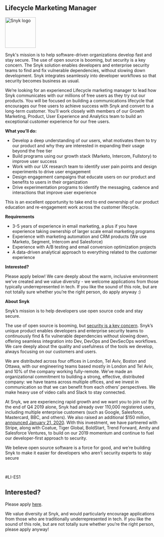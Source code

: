 Lifecycle Marketing Manager
---

<img src="https://res.cloudinary.com/snyk/image/upload/v1537345894/press-kit/brand/logo-black.png" width="100" alt="Snyk logo" />

<p><span style="font-weight: 400;">Snyk's mission is to help software-driven organizations develop fast and stay secure. The use of open source is booming, but security is a key concern. The Snyk solution enables developers and enterprise security teams to find and fix vulnerable dependencies, without slowing down development. Snyk integrates seamlessly into developer workflows so that security becomes business as usual.&nbsp;</span></p>
<p><span style="font-weight: 400;">We’re looking for an experienced Lifecycle marketing manager to lead how Snyk communicates with our millions of free users as they try out our products. You will be focused on building a communications lifecycle that encourages our free users to achieve success with Snyk and convert to a long-term customer. You’ll work closely with members of our Growth Marketing, Product, User Experience and Analytics team to build an exceptional customer experience for our free users.&nbsp;</span></p>
<p><strong>What you’ll do:&nbsp;</strong></p>
<ul>
<li style="font-weight: 400;"><span style="font-weight: 400;">Develop a deep understanding of our users, what motivates them to try our product and why they are interested in expanding their usage beyond the free tier</span></li>
<li style="font-weight: 400;"><span style="font-weight: 400;">Build programs using our growth stack (Marketo, Intercom, Fullstory) to improve user success&nbsp;</span></li>
<li style="font-weight: 400;"><span style="font-weight: 400;">Work with our UX research team to identify user pain points and design experiments to drive user engagement</span></li>
<li style="font-weight: 400;"><span style="font-weight: 400;">Design engagement campaigns that educate users on our product and benefits to users in their organization&nbsp;</span></li>
<li style="font-weight: 400;"><span style="font-weight: 400;">Drive experimentation programs to identify the messaging, cadence and interactions that improve user experience</span></li>
</ul>
<p><span style="font-weight: 400;">This is an excellent opportunity to take end to end ownership of our product education and re-engagement work across the customer lifecycle.&nbsp;</span></p>
<p><strong>Requirements&nbsp;</strong></p>
<ul>
<li style="font-weight: 400;"><span style="font-weight: 400;">3-5 years of experience in email marketing, a plus if you have experience taking ownership of larger scale email marketing programs</span></li>
<li style="font-weight: 400;"><span style="font-weight: 400;">Experience with marketing automation and CRM products (We use Marketo, Segment, Intercom and Salesforce)&nbsp;</span></li>
<li style="font-weight: 400;"><span style="font-weight: 400;">Experience with A/B testing and email conversion optimization projects&nbsp;</span></li>
<li><span style="font-weight: 400;">A data-driven analytical approach to everything related to the customer experience&nbsp;</span></li>
</ul>
<p><strong>Interested?</strong></p>
<p><span style="font-weight: 400;">Please apply below! We care deeply about the warm, inclusive environment we’ve created and we value diversity - we welcome applications from those typically underrepresented in tech. If you like the sound of this role, but are not totally sure whether you’re the right person, do apply anyway :)</span></p>
<p><strong>About Snyk</strong></p>
<p><span style="font-weight: 400;">Snyk’s mission is to help developers use open source code and stay secure.&nbsp;</span></p>
<p><span style="font-weight: 400;">The use of open source is booming, but </span><a href="https://snyk.io/blog/devsecops-insights-2020/"><span style="font-weight: 400;">security is a key concern</span></a><span style="font-weight: 400;">. Snyk’s unique product enables developers and enterprise security teams to continuously find &amp; fix vulnerable dependencies without slowing down, offering seamless integration into Dev, DevOps and DevSecOps workflows. We care deeply about the quality and usefulness of the tools we develop, always focusing on our customers and users.&nbsp;</span></p>
<p><span style="font-weight: 400;">We are distributed across four offices in London, Tel Aviv, Boston and Ottawa, with our engineering teams based mostly in London and Tel Aviv, and 10% of the company working fully-remote. We’ve made an organizational commitment to building a strong, effective, distributed company: we have teams across multiple offices, and we invest in communication so that we can benefit from each others’ perspectives. We make heavy use of video calls and Slack to stay connected.</span></p>
<p><span style="font-weight: 400;">At Snyk, we are experiencing rapid growth and we want you to join us! By the end of Q4 2019 alone, Snyk had already over 110,000 registered users, including multiple enterprise customers (such as Google, Salesforce, Mastercard, BBC, and others). We also raised an additional $150 million, </span><a href="https://snyk.io/blog/snyk-closes-150m/"><span style="font-weight: 400;">announced January 21, 2020</span></a><span style="font-weight: 400;">. With this investment, we have partnered with Stripe, along with Coatue, Tiger Global, BoldStart, Trend Forward, Amity and Salesforce Ventures, to build on our 2019 momentum and continue to fuel our developer-first approach to security.&nbsp;</span></p>
<p><span style="font-weight: 400;">We believe open source software is a force for good, and we’re building Snyk to make it easier for developers who aren’t security experts to stay secure</span></p>
<p>&nbsp;</p>
<p><span style="font-weight: 400;">#LI-ES1</span></p>

Interested?
---

Please apply [here](https://boards.greenhouse.io/snyk/jobs/4973791002#app).

We value diversity at Snyk, and would particularly encourage applications from those who are traditionally underrepresented in tech.
If you like the sound of this role, but are not totally sure whether you’re the right person, please apply anyway!
